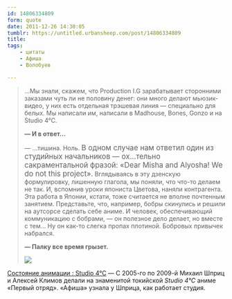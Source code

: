 ```yaml
---
id: 14806334809
form: quote
date: 2011-12-26 14:30:05
tumblr: https://untitled.urbansheep.com/post/14806334809
title:
tags:
    - цитаты
    - Афиша
    - Волобуев

---
```


<blockquote>
<p>&hellip;Мы знали, скажем, что Production I.G зарабатывает сторонними заказами чуть ли не половину денег: они много делают мьюзик-видео, у них есть отдельная трэшевая линия — специально для белых. Мы написали им, написали в Madhouse, Bones, Gonzo и на Studio 4°C.</p>

<p><strong>— И в ответ…</strong></p>

<p>— …тишина. Ноль. <big>В одном случае нам ответил один из студийных начальников — ох…тельно сакраментальной фразой: «Dear Misha and Alyosha! We do not this project».</big> Вглядываясь в эту дзенскую формулировку, лишенную глагола, мы поняли, что что-то делаем не так. И, вспомнив уроки япониста Цветова, наняли контрагента. Эта работа в Японии, кстати, тоже считается не вполне почтенным занятием. Представьте, что, например, бобры скинулись и решили на аутсорсе сделать себе аниме. И человек, обеспечивающий коммуникацию с бобрами, — он полезное дело делает, но вместе с тем… Ну он как-то слегка пропах плотиной. Бобровых привычек набрался.</p>

<p><strong>— Палку все время грызет.</strong></p>

<img src="http://s4.afisha.net/MediaStorage/d0/6f/d06f174ae9574317a73fe7c14229.jpg"/>
</blockquote>

<a href="http://www.afisha.ru/article/schpritz/">Состояние анимации : Studio 4°C</a> — С 2005-го по 2009-й Михаил Шприц и Алексей Климов делали на знаменитой токийской <i>Studio 4°C</i> аниме «Первый отряд». «Афиша» узнала у Шприца, как работает студия.
